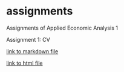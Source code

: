 # assignments
Assignments of Applied Economic Analysis 1


Assignment 1: CV

[link to markdown file](http://laura1507.github.io/assignment1/NoCss.html)

[link to html file](http://laura1507.github.io/assignment1/)
